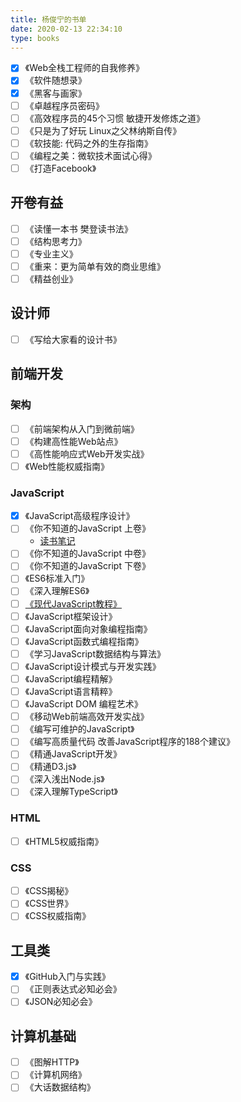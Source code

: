```yaml
---
title: 杨俊宁的书单
date: 2020-02-13 22:34:10
type: books
---
```


- [x] 《Web全栈工程师的自我修养》
- [x] 《软件随想录》
- [x]  《黑客与画家》
- [ ]  《卓越程序员密码》
- [ ]  《高效程序员的45个习惯 敏捷开发修炼之道》
- [ ]  《只是为了好玩 Linux之父林纳斯自传》
- [ ]  《软技能: 代码之外的生存指南》
- [ ]  《编程之美：微软技术面试心得》
- [ ]  《打造Facebook》

## 开卷有益

- [ ] 《读懂一本书 樊登读书法》
- [ ] 《结构思考力》
- [ ] 《专业主义》
- [ ] 《重来：更为简单有效的商业思维》
- [ ] 《精益创业》

## 设计师

- [ ] 《写给大家看的设计书》

## 前端开发

### 架构

- [ ]  《前端架构从入门到微前端》
- [ ]  《构建高性能Web站点》
- [ ]  《高性能响应式Web开发实战》
- [ ]  《Web性能权威指南》

### JavaScript

- [x] 《JavaScript高级程序设计》
- [ ] 《你不知道的JavaScript 上卷》
  - [读书笔记](https://mubu.com/doc/13bnYs-Mq0r)
- [ ] 《你不知道的JavaScript 中卷》
- [ ] 《你不知道的JavaScript 下卷》
- [ ] 《ES6标准入门》
- [ ] 《深入理解ES6》
- [ ] [《现代JavaScript教程》](https://zh.javascript.info/)
- [ ] 《JavaScript框架设计》
- [ ] 《JavaScript面向对象编程指南》
- [ ] 《JavaScript函数式编程指南》
- [ ] 《学习JavaScript数据结构与算法》
- [ ] 《JavaScript设计模式与开发实践》
- [ ] 《JavaScript编程精解》
- [ ] 《JavaScript语言精粹》
- [ ] 《JavaScript DOM 编程艺术》
- [ ] 《移动Web前端高效开发实战》
- [ ] 《编写可维护的JavaScript》
- [ ] 《编写高质量代码 改善JavaScript程序的188个建议》
- [ ] 《精通JavaScript开发》
- [ ] 《精通D3.js》
- [ ] 《深入浅出Node.js》
- [ ] 《深入理解TypeScript》

### HTML

- [ ] 《HTML5权威指南》

### CSS

- [ ] 《CSS揭秘》
- [ ] 《CSS世界》
- [ ] 《CSS权威指南》

## 工具类

- [x] 《GitHub入门与实践》
- [ ] 《正则表达式必知必会》
- [ ] 《JSON必知必会》

## 计算机基础

- [ ] 《图解HTTP》
- [ ] 《计算机网络》
- [ ] 《大话数据结构》

